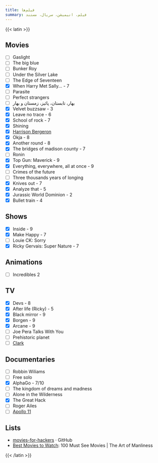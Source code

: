 ```yaml
---
title: فیلم‌ها
summary: فیلم، انیمیشن، سریال، مستند
---
```


{{< latin >}}

## Movies
- [ ] Gaslight
- [ ] The big blue
- [ ] Bunker Roy
- [ ] Under the Silver Lake
- [ ] The Edge of Seventeen
- [X] When Harry Met Sally... - 7
- [ ] Parasite
- [ ] Perfect strangers
- [ ] بهار، تابستان، پائیز، زمستان و بهار
- [X] Velvet buzzsaw - 3
- [X] Leave no trace - 6
- [X] School of rock - 7
- [X] Shining
- [X] [Harrison Bergeron](https://vimeo.com/325695626)
- [X] Okja - 8
- [X] Another round - 8
- [X] The bridges of madison county - 7
- [ ] Ronin
- [X] Top Gun: Maverick - 9
- [X] Everything, everywhere, all at once - 9
- [ ] Crimes of the future
- [ ] Three thousands years of longing
- [X] Knives out - 7
- [X] Analyze that - 5
- [X] Jurassic World Dominion - 2
- [X] Bullet train - 4

## Shows
- [X] Inside - 9
- [X] Make Happy - 7
- [ ] Louie CK: Sorry
- [X] Ricky Gervais: Super Nature - 7

## Animations
- [ ] Incredibles 2

## TV

- [X] Devs - 8
- [X] After life (Ricky) - 5
- [X] Black mirror - 9
- [X] Borgen - 9
- [X] Arcane - 9
- [ ] Joe Pera Talks With You
- [ ] Prehistoric planet
- [ ] [Clark](https://www.imdb.com/title/tt12304420/)

## Documentaries

- [ ] Robbin Wiliams
- [ ] Free solo
- [X] AlphaGo - 7/10
- [ ] The kingdom of dreams and madness
- [ ] Alone in the Wilderness
- [X] The Great Hack
- [ ] Roger Ailes
- [ ] [Apollo 11](https://www.youtube.com/watch?v=3Co8Z8BQgWc)

## Lists

- [movies-for-hackers](https://github.com/k4m4/movies-for-hackers/blob/master/readme.md) · GitHub
- [Best Movies to Watch](https://www.artofmanliness.com/articles/100-must-see-movies/): 100 Must See Movies | The Art of Manliness

{{< /latin >}}
